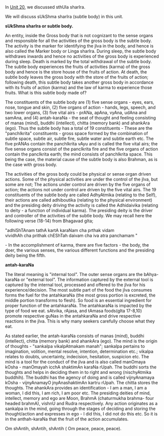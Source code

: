 <p>In <a href="./unit_20.html">Unit 20</a>, we discussed sthUla sharIra.</p>

<p>We will discuss sUkShma sharIra (subtle body) in this unit.</p>

<p><strong>sUkShma sharIra or subtle body.</strong></p>

<p>An entity, inside the Gross body that is not cognizant to the sense organs and responsible for all the activities of the gross body is the subtle body. The activity is the marker for identifying the jIva in the body, and hence is also called the Marker body or Linga sharIra. During sleep, the subtle body withdraws inwards and hence no activities of the gross body is experienced during sleep. Death is marked by the total withdrawal of the subtle body. The subtle body experiences the fruits of activities (karma) of the gross body and hence is the store house of the fruits of action. At death, the subtle body leaves the gross body with the store of the fruits of action; following death, this subtle body takes another gross body in accordance with its fruits of action (karma) and the law of karma to experience those fruits. What is this subtle body made of?</p>

<p>The constituents of the subtle body are (1) five sense organs - eyes, ears, nose, tongue and skin, (2) five organs of action - hands, legs, speech, and two lower organs,  (3) five vital airs - prANa, apAna, vyAna, udAna and samAna, and (4) antah-karaNa - the seat of thought and feeling consisting of manas (mind), buddhi (intellect), chitta (memory bank) and ahankAra (ego). Thus the subtle body has a total of 19 constituents - These are the "panchIkrita" constituents - gross space formed by the combination of subtle space, subtle air, subtle fire, subtle water and subtle earth etc. The five prANAs contain the panchIkrita vAyu and is called the five vital airs; the five sense organs consist of the pancIkrita fire and the five organs of action contain the pancIkrita earth; the mind consists of panchIkrita space. This being the case, the material cause of the subtle body is also Brahman, as is the case with gross body.</p>

<p>The activities of the gross body could be physical or sense organ driven actions. Some of the physical activities are under the control of the jIva, but some are not; The actions under control are driven by the five organs of action; the actions not under control are driven by the five vital airs. The 19 constituents of the subtle body are called AdhyAtmika (relating to the Self), their actions are called adhiboutika (relating to the physical environment) and the presiding deity driving the activity is called the Adhidaivika (relating to deity - a function of individual karma). The presiding deity is the driver and controller of the activities of the subtle body. We may recall here the following verse (18-14) from Bhagavad gIta;</p>

<p>"adhiShTAnam tathA kartA karaNam cha prthak vidam<br />
vividhAh cha prithak chEShTah daivam cha iva atra panchamam " </p>

<p>- In the accomplishment of karma, there are five factors - the body, the doer, the various senses, the various different functions and the presiding deity being the fifth.</p>

<p><strong>antah-karaNa</strong></p>

<p>The literal meaning is "internal tool". The outer sense organs are the bAhya-karaNa or "external tool". The information captured by the external tool is captured by the internal tool, processed and offered to the jIva for his experience/decision. The most subtle part of the food the jIva consumes forms the fuel for the antahkaraNa (the most gross portion is excreted, the middle portion transforms to flesh). So food is an essential ingredient for proper function of the antahkaraNa. The antahkaraNa is impacted by the type of food we eat. sAtvika, rAjasa, and tAmasa foods(gIta 17-8,10) promote respective guNas in the antahkaraNa and drive respective reactions in the jIva. This is why many seekers carefully choose what they eat.</p>

<p>As stated earlier, the antah-karaNa consists of  manas (mind), buddhi (intellect), chitta (memory bank) and ahankAra (ego). The mind is the origin of thoughts - "sankalpa vikalpAtmakam manah"; sankalpa pertains to imagination, volition, mental resolve, intention, determination etc.; vikalpa relates to doubts, uncertainty, indecision, hesitation, suspicion etc. The mind is a tool for the conduct of the jIva and is also called manOmaya kOsha - manOmayah icchA shaktimAn karaNa rUpah. The buddhi sorts the thoughts and helps in deciding them in to right and wrong (nischyAtmika buddhih). The buddhi has the agency of doing and is called vijnyAnamaya kOsha - vijnyAnamayO jnyAnashaktimAn kartru rUpah. The chitta stores the thoughts. The ahankAra provides an identification - I am a man, I am a woman, I did this, I am rich, I am poor etc. The presiding deities of mind, intellect, memory and ego are Moon, BrahmA (chaturmukha brahma- four headed brahmA), vishnU and Rudra respectively. Any action originates as a sankalpa in the mind, going through the stages of deciding and storing the thought/action and expresses in ego - I did this, I did not do this etc. So it is in the anthah-karaNa that the fruit of the action accumulates.</p>

<p>Om shAntih, shAntih, shAntih ( Om peace, peace, peace).</p>
